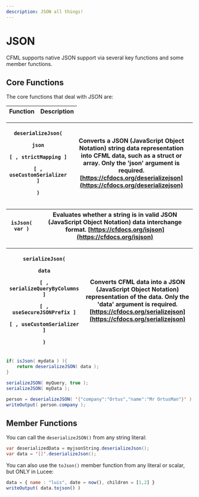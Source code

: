 ```yaml
---
description: JSON all things!
---
```


# JSON

CFML supports native JSON support via several key functions and some member functions.

## Core Functions

The core functions that deal with JSON are:

| Function | Description |
| -------- | ----------- |

| <p><code>deserializeJson(</code></p><p> <code>json</code></p><p> <code>[ , strictMapping ]</code></p><p> <code>[ , useCustomSerializer ]</code></p><p><code>)</code></p> | Converts a JSON (JavaScript Object Notation) string data representation into CFML data, such as a struct or array. Only the 'json' argument is required. [https://cfdocs.org/deserializejson](https://cfdocs.org/deserializejson) |
| ------------------------------------------------------------------------------------------------------------------------------------------------------------------------ | --------------------------------------------------------------------------------------------------------------------------------------------------------------------------------------------------------------------------------- |

| `isJson( var )` | Evaluates whether a string is in valid JSON (JavaScript Object Notation) data interchange format. [https://cfdocs.org/isjson](https://cfdocs.org/isjson) |
| --------------- | -------------------------------------------------------------------------------------------------------------------------------------------------------- |

| <p><code>serializeJson(</code></p><p> <code>data</code></p><p> <code>[ , serializeQueryByColumns ]</code></p><p> <code>[ , useSecureJSONPrefix ]</code></p><p> <code>[ , useCustomSerializer ]</code></p><p><code>)</code></p> | Converts CFML data into a JSON (JavaScript Object Notation) representation of the data. Only the 'data' argument is required. [https://cfdocs.org/serializejson](https://cfdocs.org/serializejson) |
| ------------------------------------------------------------------------------------------------------------------------------------------------------------------------------------------------------------------------------ | -------------------------------------------------------------------------------------------------------------------------------------------------------------------------------------------------- |

```java
if( isJson( mydata ) ){
    return deserializeJSON( data );
}

serializeJSON( myQuery, true );
serializeJSON( myData );

person = deserializeJSON( '{"company":"Ortus","name":"Mr OrtusMan"}' );
writeOutput( person.company );
```

## Member Functions

You can call the `deserializeJSON()` from any string literal:

```java
var deserializedData = myjsonString.deserializeJson();
var data = '[]'.deserializeJson();
```

You can also use the `toJson()` member function from any literal or scalar, but ONLY in Lucee:

```javascript
data = { name : "luis", date = now(), children = [1,2] }
writeOutput( data.tojson() )
```

